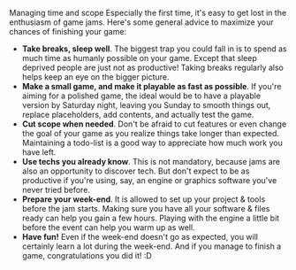 Managing time and scope
Especially the first time, it's easy to get lost in the enthusiasm of game jams. Here's some general advice to maximize your chances of finishing your game:

- **Take breaks, sleep well**. The biggest trap you could fall in is to spend as much time as humanly possible on your game. Except that sleep deprived people are just not as productive! Taking breaks regularly also helps keep an eye on the bigger picture.
- **Make a small game, and make it playable as fast as possible**. If you're aiming for a polished game, the ideal would be to have a playable version by Saturday night, leaving you Sunday to smooth things out, replace placeholders, add contents, and actually test the game.
- **Cut scope when needed**. Don't be afraid to cut features or even change the goal of your game as you realize things take longer than expected. Maintaining a todo-list is a good way to appreciate how much work you have left.
- **Use techs you already know**. This is not mandatory, because jams are also an opportunity to discover tech. But don't expect to be as productive if you're using, say, an engine or graphics software you've never tried before.
- **Prepare your week-end**. It is allowed to set up your project & tools before the jam starts. Making sure you have all your software & files ready can help you gain a few hours. Playing with the engine a little bit before the event can help you warm up as well.
- **Have fun!** Even if the week-end doesn't go as expected, you will certainly learn a lot during the week-end. And if you manage to finish a game, congratulations you did it! :D
